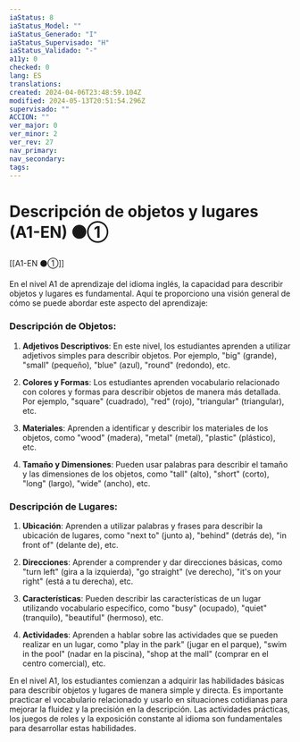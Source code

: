 ```yaml
---
iaStatus: 8
iaStatus_Model: ""
iaStatus_Generado: "I"
iaStatus_Supervisado: "H"
iaStatus_Validado: "-"
a11y: 0
checked: 0
lang: ES
translations: 
created: 2024-04-06T23:48:59.104Z
modified: 2024-05-13T20:51:54.296Z
supervisado: ""
ACCION: ""
ver_major: 0
ver_minor: 2
ver_rev: 27
nav_primary: 
nav_secondary: 
tags:
---
```

# Descripción de objetos y lugares (A1-EN) ⚫①

[[A1-EN ⚫①]]

En el nivel A1 de aprendizaje del idioma inglés, la capacidad para describir objetos y lugares es fundamental. Aquí te proporciono una visión general de cómo se puede abordar este aspecto del aprendizaje:

### Descripción de Objetos:

1. **Adjetivos Descriptivos**: En este nivel, los estudiantes aprenden a utilizar adjetivos simples para describir objetos. Por ejemplo, "big" (grande), "small" (pequeño), "blue" (azul), "round" (redondo), etc.

2. **Colores y Formas**: Los estudiantes aprenden vocabulario relacionado con colores y formas para describir objetos de manera más detallada. Por ejemplo, "square" (cuadrado), "red" (rojo), "triangular" (triangular), etc.

3. **Materiales**: Aprenden a identificar y describir los materiales de los objetos, como "wood" (madera), "metal" (metal), "plastic" (plástico), etc.

4. **Tamaño y Dimensiones**: Pueden usar palabras para describir el tamaño y las dimensiones de los objetos, como "tall" (alto), "short" (corto), "long" (largo), "wide" (ancho), etc.

### Descripción de Lugares:

1. **Ubicación**: Aprenden a utilizar palabras y frases para describir la ubicación de lugares, como "next to" (junto a), "behind" (detrás de), "in front of" (delante de), etc.

2. **Direcciones**: Aprender a comprender y dar direcciones básicas, como "turn left" (gira a la izquierda), "go straight" (ve derecho), "it's on your right" (está a tu derecha), etc.

3. **Características**: Pueden describir las características de un lugar utilizando vocabulario específico, como "busy" (ocupado), "quiet" (tranquilo), "beautiful" (hermoso), etc.

4. **Actividades**: Aprenden a hablar sobre las actividades que se pueden realizar en un lugar, como "play in the park" (jugar en el parque), "swim in the pool" (nadar en la piscina), "shop at the mall" (comprar en el centro comercial), etc.

En el nivel A1, los estudiantes comienzan a adquirir las habilidades básicas para describir objetos y lugares de manera simple y directa. Es importante practicar el vocabulario relacionado y usarlo en situaciones cotidianas para mejorar la fluidez y la precisión en la descripción. Las actividades prácticas, los juegos de roles y la exposición constante al idioma son fundamentales para desarrollar estas habilidades.
